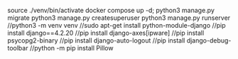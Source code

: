 source ./venv/bin/activate
docker compose up -d;
python3 manage.py migrate
python3 manage.py createsuperuser
python3 manage.py runserver
//python3 -m venv venv
//sudo apt-get install python-module-django
//pip install django==4.2.20
//pip install django-axes[ipware]
//pip install psycopg2-binary
//pip install django-auto-logout
//pip install django-debug-toolbar
//python -m pip install Pillow